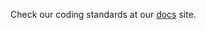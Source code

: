 Check our coding standards at our
[docs](https://docs.asbru-cm.net/Contributing/CODING_STANDARD) site.
